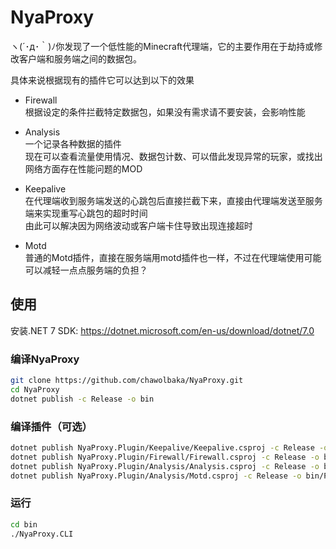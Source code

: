 # NyaProxy  
ヽ(´･д･｀)ﾉ你发现了一个低性能的Minecraft代理端，它的主要作用在于劫持或修改客户端和服务端之间的数据包。  

具体来说根据现有的插件它可以达到以下的效果  

* Firewall  
 根据设定的条件拦截特定数据包，如果没有需求请不要安装，会影响性能  
  
* Analysis  
一个记录各种数据的插件  
现在可以查看流量使用情况、数据包计数、可以借此发现异常的玩家，或找出网络方面存在性能问题的MOD  
  
* Keepalive  
在代理端收到服务端发送的心跳包后直接拦截下来，直接由代理端发送至服务端来实现重写心跳包的超时时间  
由此可以解决因为网络波动或客户端卡住导致出现连接超时   
  
* Motd  
普通的Motd插件，直接在服务端用motd插件也一样，不过在代理端使用可能可以减轻一点点服务端的负担？    

## 使用

安装.NET 7 SDK: https://dotnet.microsoft.com/en-us/download/dotnet/7.0

### 编译NyaProxy
``` bash
git clone https://github.com/chawolbaka/NyaProxy.git  
cd NyaProxy  
dotnet publish -c Release -o bin
```
  
### 编译插件（可选）  
``` bash
dotnet publish NyaProxy.Plugin/Keepalive/Keepalive.csproj -c Release -o bin/Plugins/Keepalive
dotnet publish NyaProxy.Plugin/Firewall/Firewall.csproj -c Release -o bin/Plugins/Firewall
dotnet publish NyaProxy.Plugin/Analysis/Analysis.csproj -c Release -o bin/Plugins/Analysis
dotnet publish NyaProxy.Plugin/Analysis/Motd.csproj -c Release -o bin/Plugins/Motd
```

### 运行

``` bash
cd bin
./NyaProxy.CLI
```

